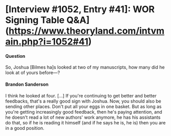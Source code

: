 # [Interview #1052, Entry #41]: WOR Signing Table Q&A](https://www.theoryland.com/intvmain.php?i=1052#41)

#### Question

So, Joshua [Bilmes ha]s looked at two of my manuscripts, how many did he look at of yours before—?

#### Brandon Sanderson

I think he looked at four. [...] If you're continuing to get better and better feedbacks, that's a really good sign with Joshua. Now, you should also be sending other places. Don't put all your eggs in one basket. But as long as you're getting increasingly good feedback, then he's paying attention, and he doesn't read a lot of new authors' work anymore, he has his assistants do that, so if he is reading it himself (and if he says he is, he is) then you are in a good position.

